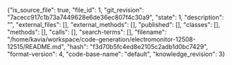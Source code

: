 {"is_source_file": true, "file_id": 1, "git_revision": "7acecc917c1b73a7449628e6de36ec807f4c30a9", "state": 1, "description": "", "external_files": [], "external_methods": [], "published": [], "classes": [], "methods": [], "calls": [], "search-terms": [], "filename": "/home/kavia/workspace/code-generation/electromonitor-12508-12515/README.md", "hash": "f3d70b5fc4ed8e2105c2adb1d0bc7429", "format-version": 4, "code-base-name": "default", "knowledge_revision": 3}
